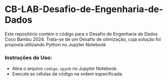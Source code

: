 # CB-LAB-Desafio-de-Engenharia-de-Dados
Este repositório contém o código para o Desafio de Engenharia de Dados Coco Bambu 2024.
Trata-se de um Desafio de otimização, cuja solução foi proposta utilizando Python no Jupyter Notebook

### Instruções de Uso:
- Abra o arquivo `codigo.ipynb` no Jupyter Notebook.
- Execute as células de código na ordem especificada.
